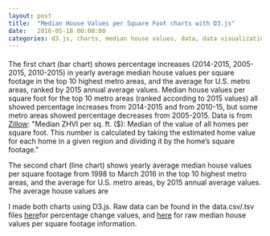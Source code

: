 ```yaml
---
layout: post
title:  "Median House Values per Square Foot charts with D3.js"
date:   2016-05-18 00:00:00
categories: d3.js, charts, median house values, data, data visualization
---
```

<style>

#example {
  font: 12px sans-serif;
  color: blue;
}

#example1 {
  font: 12px sans-serif;
  color: blue;
  margin-top: 20px;
}
.axis path,
.axis line {
  fill: none;
  stroke: #000;
  shape-rendering: crispEdges;
}

.bar {
  fill: #402824;
  font-weight: 900;
}
.xaxislabels {
  fill: #402824;
}
.x.axis path {
  display: none;
}
.x.axis {
    color: blue;
}

.line {
  fill: none;
  stroke: steelblue;
  stroke-width: 1.5px;
}
</style>
<body>
  <div id="example"></div>
 <div id="example1"></div> 
<script src="https://d3js.org/d3.v3.min.js" charset="utf-8"></script>
<script>
var margin = {top: 20, right: 200, bottom: 50, left: 40},
    width = 1000 - margin.left - margin.right,
    height = 600 - margin.top - margin.bottom;
var negWidth = width * -1;
var posWidth = width * 0.5;

d3.select(window).on('resize', resize);

function resize(){
    width = window.innerWidth;
    height = window.innerHeight;
    svg.style({ width: width + 'px', height: height + 'px' });
    updateNodes(); // update the nodes incorporating the new width and height
}

resize();
var x0 = d3.scale.ordinal()
    .rangeRoundBands([0, width], .1);
var x1 = d3.scale.ordinal();
var y = d3.scale.linear()
    .range([height, 0]);
var color = d3.scale.ordinal()
    .range(["#FFA08F",  "#5E83CC",   "#40B282"]);
var xAxis = d3.svg.axis()
    .scale(x0)
    .orient("bottom");
var yAxis = d3.svg.axis()
    .scale(y)
    .orient("left")
    .tickFormat(d3.format(".1s"));
var svg = d3.select("#example").append("svg")
    .attr("width", width + margin.left + margin.right)
    .attr("height", height + margin.top + margin.bottom)
  .append("g")
    .attr("transform", "translate(" + margin.left + "," + margin.top + ")");
d3.csv("/datamv.csv", function(error, data) {
  if (error) throw error;
  var ageNames = d3.keys(data[0]).filter(function(key) { return key !== "RegionName"; });
  data.forEach(function(d) {
    d.ages = ageNames.map(function(name) { return {name: name, value: +d[name]}; });
  });
  x0.domain(data.map(function(d) { return d.RegionName; }));
  x1.domain(ageNames).rangeRoundBands([0, x0.rangeBand()]);
  var d3Min =    d3.min(data, function (d) {
      return d3.min(d.ages, function (d) {
          return d.value;
      });
  });
  var  d3Max =  d3.max(data, function (d) {
          return d3.max(d.ages, function (d) {
              return d.value;
          });
      });
     y.domain([ d3Min,d3Max ]);
     var xAxisTransform =  height;
     if(d3Min < 0 && 0 < d3Max) {
         xAxisTransform = height * (d3Max / (d3Max -d3Min));
     }
     svg.append("g")
           .attr("class", "y axis")
           .attr("transform", "translate(0," + xAxisTransform + ")") // this line moves x-axis
           .call(xAxis)
           .selectAll("text")
           .attr("y", 0)
           .attr("x",5)
           .attr("transform", "rotate(80)")
           .attr("class", "xaxislabels")
           .style("text-anchor", "start");
     svg.append("g")
           .attr("class", "y axis")
           .call(yAxis)
           .append("text")
           .attr("transform", "rotate(-90)")
           .attr("y", 10)
           .attr("dy", ".71em")
           .style("text-anchor", "end")
           .text("Percent Change");
  var state = svg.selectAll(".state")
      .data(data)
    .enter().append("g")
      .attr("class", "state")
      .attr("transform", function(d) { return "translate(" + x0(d.RegionName) + ",0)"; });
      state.selectAll("rect")
            .data(function (d) {
                return d.ages;
            })
            .enter().append("rect")
            .attr("width", x1.rangeBand())
            .attr("x", function (d) {
                return x1(d.name);
            })
            .attr("y", function (d) {
                if(d.value < 0)
                    return y(0);
                return y(d.value);
            })
            .attr("height", function (d) {
                if(d.value < 0) {
                     return y(d.value+d3Max);
                }
                return height - y(d.value+d3Min);
            })
            .style("fill", function (d) {
                return color(d.name);
            });
      state.selectAll("text")
        .data(function(d) { return d.ages; })
      .enter().append("text")
       .attr("x", function(d) { return y(d.value); })
       .attr("y", function(d) { return -x1(d.name); })
        .attr("transform", "rotate(90)")
        .attr("text-anchor", "start")
        .attr("class","bar" )
        .text(function(d, i) { return d.value + "%"; });
  var legend = svg.selectAll(".legend")
      .data(ageNames.slice().reverse())
    .enter().append("g")
      .attr("class", "legend")
      .attr("transform", function(d, i) { return "translate(0," + i * 20 + ")"; });
  legend.append("rect")
      .attr("x", width - 18)
      .attr("width", 18)
      .attr("height", 18)
      .style("fill", color);
  legend.append("text")
      .attr("x", width - 24)
      .attr("y", 9)
      .attr("dy", ".35em")
      .style("text-anchor", "end")
      .text(function(d) { return d; });
});



resize();

var parseDate = d3.time.format("%Y").parse;

var x2 = d3.time.scale()
    .range([0, width]);

var y1 = d3.scale.linear()
    .range([height, 0]);

var color1 = d3.scale.category10();

var xAxis1 = d3.svg.axis()
    .scale(x2)
    .orient("bottom");

var yAxis1 = d3.svg.axis()
    .scale(y1)
    .orient("left");

var line = d3.svg.line()
    .interpolate("basis")
    .x(function(d) { return x2(d.date); })
    .y(function(d) { return y1(d.temperature); });

var svg1 = d3.select("#example1").append("svg")
    .attr("width", width + margin.left + margin.right)
    .attr("height", height + margin.top + margin.bottom)
  .append("g")
    .attr("transform", "translate(" + margin.left + "," + margin.top + ")");

 var focus = svg1.append("g")
      .attr("transform", "translate(-100,-100)")
      .attr("class", "focus");

  focus.append("circle")
      .attr("r", 3.5);

  focus.append("text")
      .attr("y", -10);


d3.tsv("/New folder/data1.tsv", function(error, data) {
  if (error) throw error;

  color1.domain(d3.keys(data[0]).filter(function(key) { return key !== "date"; }));

  data.forEach(function(d) {
    d.date = parseDate(d.date);
  });

  var cities = color1.domain().map(function(name) {
    return {
      name: name,
      values: data.map(function(d) {
        return {date: d.date, temperature: +d[name]};
      })
    };
  });

  x2.domain(d3.extent(data, function(d) { return d.date; }));

  y1.domain([
    d3.min(cities, function(c) { return d3.min(c.values, function(v) { return v.temperature; }); }),
    d3.max(cities, function(c) { return d3.max(c.values, function(v) { return v.temperature; }); })
  ]);

  svg1.append("g")
      .attr("class", "x axis")
      .attr("transform", "translate(0," + height + ")")
      .call(xAxis1);

  svg1.append("g")
      .attr("class", "y axis")
      .call(yAxis1)
    .append("text")
      .attr("transform", "rotate(-90)")
      .attr("y", 6)
      .attr("dy", ".71em")
      .style("text-anchor", "end")
      .text("Dollars per square foot");

  var city = svg1.selectAll(".city")
      .data(cities)
    .enter().append("g")
      .attr("class", "city");

  city.append("path")
      .attr("class", "line")
      .attr("d", function(d) { return line(d.values); })
      .style("stroke", function(d) { return color1(d.name);})
      .on("mouseover",function(d) {focus.select("text").text(d.temperature)});

  city.append("text")
      .datum(function(d) { return {name: d.name, value: d.values[d.values.length - 1]}; })
      .filter (function(d,i){ return i % 2 === 1 ? this: null;})
      .attr("transform", function(d) { return "translate(" + x2(d.value.date) + "," + y1(d.value.temperature ) + ")"; })
      .attr("x", 1)
      .attr("dy", ".35em")
      .text(function(d) { return d.name; });

        city.append("text")
      .datum(function(d) { return {name: d.name, value: d.values[d.values.length - 1]}; })
      .filter (function(d,i){ return i % 2 === 0 ? this: null;})
      .attr("transform", function(d) { return "translate(" + x2(d.value.date) + "," + y1(d.value.temperature) + ")"; })
      .attr("x", 30)
      .attr("dy", "-.35em")
      .text(function(d) { return d.name; });
      
 
});


</script>


<p>
The first chart (bar chart) shows percentage increases (2014-2015, 2005-2015, 2010-2015) in yearly average median house values per square footage in the top 10 highest metro areas, and the average for U.S. metro areas, ranked by 2015 annual average values. Median house values per square foot for the top 10 metro areas (ranked according to 2015 values) all showed  percentage increases from 2014-2015 and from 2010-15, but some metro areas showed percentage decreases from 2005-2015. Data is from <a href="http://www.zillow.com/research/data/">Zillow</a>: "Median ZHVI per sq. ft. ($): Median of the value of all homes per square foot. This number is calculated by taking the estimated home value for each home in a given region and dividing it by the home’s square footage." 
</p>
<p>
The second chart (line chart) shows yearly average median house values per square footage from 1998 to March 2016 in the top 10 highest metro areas, and the average for U.S. metro areas, by 2015 annual average values. The average house values are 
</p>
<p>I made both charts using D3.js. Raw data can be found in the data.csv/.tsv files <a href="http://bl.ocks.org/nadinesk/81c88201e760ae35af66c1fd30b6e7f3">here</a>for percentage change values, and <a href="http://bl.ocks.org/nadinesk/a54be2ef5866243fdd9834e48f3402b2">here</a> for raw median house values per square footage information.</p>
